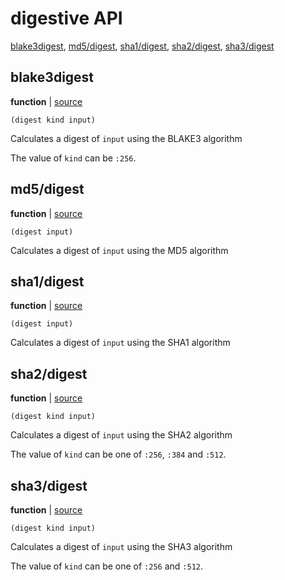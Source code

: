 # digestive API


[blake3digest](#blake3digest), [md5/digest](#md5digest), [sha1/digest](#sha1digest), [sha2/digest](#sha2digest), [sha3/digest](#sha3digest)

## blake3digest

**function**  | [source][1]

```janet
(digest kind input)
```

Calculates a digest of `input` using the BLAKE3 algorithm

The value of `kind` can be `:256`.

[1]: lib/blake3.janet#L303

## md5/digest

**function**  | [source][2]

```janet
(digest input)
```

Calculates a digest of `input` using the MD5 algorithm

[2]: lib/md5.janet#L46

## sha1/digest

**function**  | [source][3]

```janet
(digest input)
```

Calculates a digest of `input` using the SHA1 algorithm

[3]: lib/sha1.janet#L28

## sha2/digest

**function**  | [source][4]

```janet
(digest kind input)
```

Calculates a digest of `input` using the SHA2 algorithm

The value of `kind` can be one of `:256`, `:384` and `:512`.

[4]: lib/sha2.janet#L335

## sha3/digest

**function**  | [source][5]

```janet
(digest kind input)
```

Calculates a digest of `input` using the SHA3 algorithm

The value of `kind` can be one of `:256` and `:512`.

[5]: lib/sha3.janet#L146

